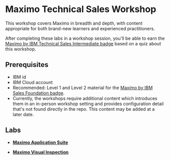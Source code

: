 # Maximo Technical Sales Workshop

This workshop covers Maximo in breadth and depth, with content appropriate for both brand-new learners and experienced practitioners.

After completing these labs in a workshop session, you'll be able to earn the [Maximo by IBM Technical Sales Intermediate badge](https://www.credly.com/org/ibm/badge/Maximo-by-ibm-technical-sales-intermediate) based on a quiz about this workshop.

## Prerequisites

- IBM id
- IBM Cloud account
- Recommended: Level 1 and Level 2 material for the [Maximo by IBM Sales Foundation badge](https://www.credly.com/org/ibm/badge/Maximo-by-ibm-sales-foundation).
- Currently, the workshops require additional content which introduces them in an in-person workshop setting and provides configuration detail that's not found directly in the repo. This content may be added at a later date.

## Labs

- **[Maximo Application Suite](APPLICATION-SUITE.md)**

- **[Maximo Visual Inspection](VISUAL-INSPECTION.md)**
